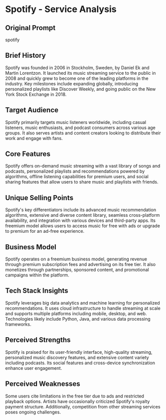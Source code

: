 # Spotify - Service Analysis

## Original Prompt
spotify

## Brief History
Spotify was founded in 2006 in Stockholm, Sweden, by Daniel Ek and Martin Lorentzon. It launched its music streaming service to the public in 2008 and quickly grew to become one of the leading platforms in the industry. Key milestones include expanding globally, introducing personalized playlists like Discover Weekly, and going public on the New York Stock Exchange in 2018.

## Target Audience
Spotify primarily targets music listeners worldwide, including casual listeners, music enthusiasts, and podcast consumers across various age groups. It also serves artists and content creators looking to distribute their work and engage with fans.

## Core Features
Spotify offers on-demand music streaming with a vast library of songs and podcasts, personalized playlists and recommendations powered by algorithms, offline listening capabilities for premium users, and social sharing features that allow users to share music and playlists with friends.

## Unique Selling Points
Spotify's key differentiators include its advanced music recommendation algorithms, extensive and diverse content library, seamless cross-platform availability, and integration with various devices and third-party apps. Its freemium model allows users to access music for free with ads or upgrade to premium for an ad-free experience.

## Business Model
Spotify operates on a freemium business model, generating revenue through premium subscription fees and advertising on its free tier. It also monetizes through partnerships, sponsored content, and promotional campaigns within the platform.

## Tech Stack Insights
Spotify leverages big data analytics and machine learning for personalized recommendations. It uses cloud infrastructure to handle streaming at scale and supports multiple platforms including mobile, desktop, and web. Technologies likely include Python, Java, and various data processing frameworks.

## Perceived Strengths
Spotify is praised for its user-friendly interface, high-quality streaming, personalized music discovery features, and extensive content variety including podcasts. Its social features and cross-device synchronization enhance user engagement.

## Perceived Weaknesses
Some users cite limitations in the free tier due to ads and restricted playback options. Artists have occasionally criticized Spotify's royalty payment structure. Additionally, competition from other streaming services poses ongoing challenges.
